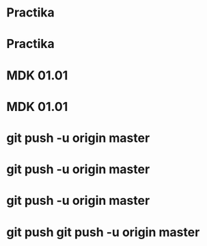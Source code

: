 # Practika
# Practika
# MDK 01.01
# MDK 01.01
# git push -u origin master
# git push -u origin master
# git push -u origin master
# git push git push -u origin master

